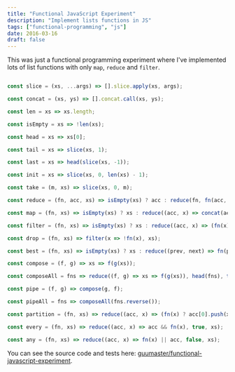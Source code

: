 ```yaml
---
title: "Functional JavaScript Experiment"
description: "Implement lists functions in JS"
tags: ["functional-programming", "js"]
date: 2016-03-16
draft: false
---
```


This was just a functional programming experiment where I've implemented lots of list functions with only `map`, `reduce` and `filter`.


```js

const slice = (xs, ...args) => [].slice.apply(xs, args);

const concat = (xs, ys) => [].concat.call(xs, ys);

const len = xs => xs.length;

const isEmpty = xs => !len(xs);

const head = xs => xs[0];

const tail = xs => slice(xs, 1);

const last = xs => head(slice(xs, -1));

const init = xs => slice(xs, 0, len(xs) - 1);

const take = (m, xs) => slice(xs, 0, m);

const reduce = (fn, acc, xs) => isEmpty(xs) ? acc : reduce(fn, fn(acc, head(xs)), tail(xs));

const map = (fn, xs) => isEmpty(xs) ? xs : reduce((acc, x) => concat(acc, [fn(x)]), [], xs);

const filter = (fn, xs) => isEmpty(xs) ? xs : reduce((acc, x) => (fn(x) ? concat(acc, [x]) : acc), [], xs);

const drop = (fn, xs) => filter(x => !fn(x), xs);

const best = (fn, xs) => isEmpty(xs) ? xs : reduce((prev, next) => fn(prev, next) ? prev : next, xs[0], xs);

const compose = (f, g) => xs => f(g(xs));

const composeAll = fns => reduce((f, g) => xs => f(g(xs)), head(fns), tail(fns));

const pipe = (f, g) => compose(g, f);

const pipeAll = fns => composeAll(fns.reverse());

const partition = (fn, xs) => reduce((acc, x) => (fn(x) ? acc[0].push(x) : acc[1].push(x), acc), [[], []], xs);

const every = (fn, xs) => reduce((acc, x) => acc && fn(x), true, xs);

const any = (fn, xs) => reduce((acc, x) => fn(x) || acc, false, xs);

```

You can see the source code and tests here: [guumaster/functional-javascript-experiment][fp-experiment].



[fp-experiment]: https://github.com/guumaster/functional-javascript-experiment
